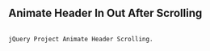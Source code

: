 ## Animate Header In Out After Scrolling

```bash

jQuery Project Animate Header Scrolling.    

```